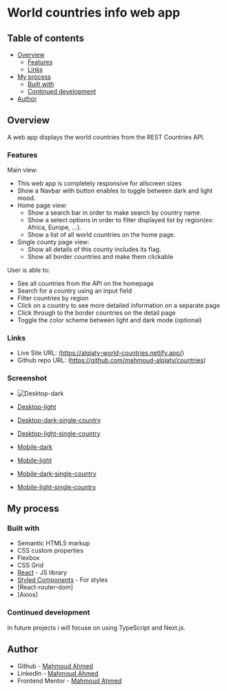 # World countries info web app
## Table of contents

- [Overview](#overview)
  - [Features](#Features)
  - [Links](#links)
- [My process](#my-process)
  - [Built with](#built-with)
  - [Continued development](#continued-development)
- [Author](#author)


## Overview
A web app displays the world countries from the REST Countries API.
### Features

Main view:
- This web app is completely responsive for allscreen sizes 
- Show a Navbar with button enables to toggle between dark and light mood.
- Home page view:
  - Show a search bar in order to make search by country name.
  - Show a select options in order to filter displayed list by region(ex: Africa, Europe, ...).
  - Show a list of all world countries on the home page.
- Single county page view:
  - Show all details of this county includes its flag.
  - Show all border countries and make them clickable

User is able to:
- See all countries from the API on the homepage
- Search for a country using an input field
- Filter countries by region
- Click on a country to see more detailed information on a separate page
- Click through to the border countries on the detail page
- Toggle the color scheme between light and dark mode (optional)

### Links

- Live Site URL: (https://alqiaty-world-countries.netlify.app/)
- Github repo URL: (https://github.com/mahmoud-alqiaty/countries)

### Screenshot

- ![Desktop-dark](https://github.com/mahmoud-alqiaty/countries/blob/main/design/Desktop-dark.png)

- [Desktop-light](https://github.com/mahmoud-alqiaty/countries/blob/main/design/Desktop-light.png)

- [Desktop-dark-single-country](https://github.com/mahmoud-alqiaty/countries/blob/main/design/Desktop-dark-single-country.png)

- [Desktop-light-single-country](https://github.com/mahmoud-alqiaty/countries/blob/main/design/Desktop-light-single-country.png)

- [Mobile-dark](https://github.com/mahmoud-alqiaty/countries/blob/main/design/mobile-dark.png)

- [Mobile-light](https://github.com/mahmoud-alqiaty/countries/blob/main/design/mobilelight.png)

- [Mobile-dark-single-country](https://github.com/mahmoud-alqiaty/countries/blob/main/design/mobile-dark-single-country.png)


- [Mobile-light-single-country](https://github.com/mahmoud-alqiaty/countries/blob/main/design/mobile-light-single-country.png)


## My process

### Built with

- Semantic HTML5 markup
- CSS custom properties
- Flexbox
- CSS Grid
- [React](https://reactjs.org/) - JS library
- [Styled Components](https://styled-components.com/) - For styles
- [React-router-dom]
- [Axios]


### Continued development

In future projects i will focuse on using TypeScript and Next.js.

## Author
- Github - [Mahmoud Ahmed](https://github.com/mahmoud-alqiaty)
- LinkedIn - [Mahmoud Ahmed](https://www.linkedin.com/in/mahmoud-ahmed-75551b200/)
- Frontend Mentor - [Mahmoud Ahmed](https://www.frontendmentor.io/profile/mahmoud-alqiaty)


